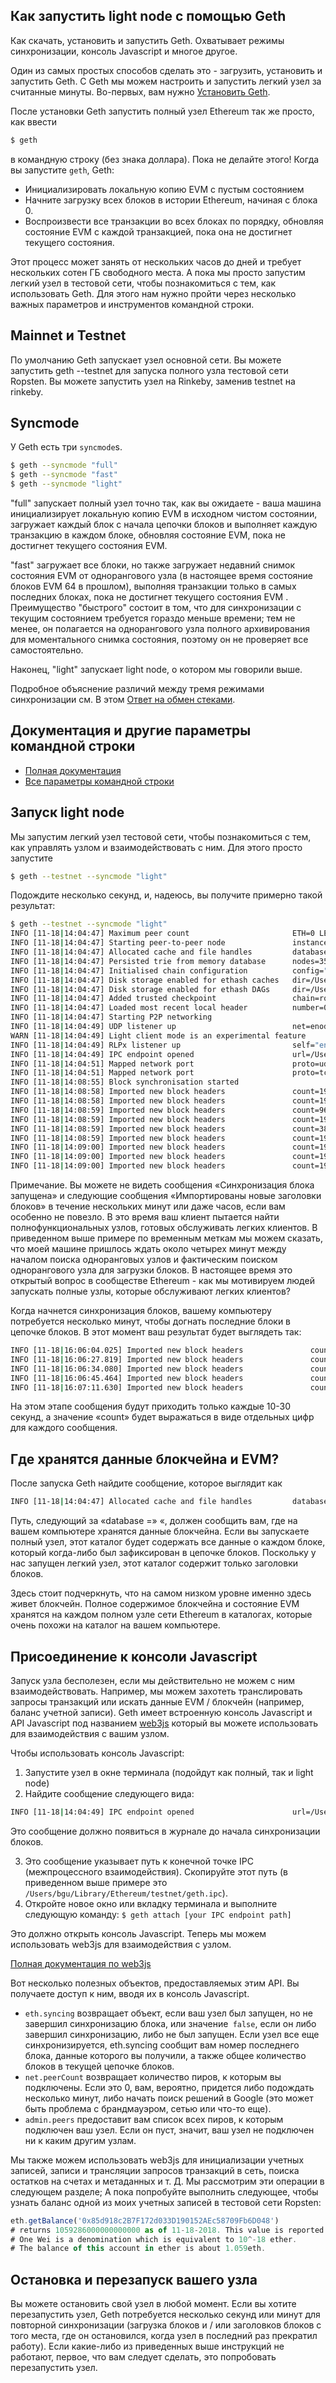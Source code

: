 
## Как запустить light node с помощью Geth
Как скачать, установить и запустить Geth. Охватывает режимы синхронизации, консоль Javascript и многое другое. 

Один из самых простых способов сделать это - загрузить, установить и запустить Geth. С Geth мы можем настроить и запустить легкий узел за считанные минуты.
Во-первых, вам нужно [Установить Geth](https://github.com/vikian050194/blockchain/blob/master/docs/04/geth.md).

После установки Geth запустить полный узел Ethereum так же просто, как ввести

```bash
$ geth
```

в командную строку (без знака доллара). Пока не делайте этого! Когда вы запустите `geth`, Geth:

- Инициализировать локальную копию EVM с пустым состоянием
- Начните загрузку всех блоков в истории Ethereum, начиная с блока 0.
- Воспроизвести все транзакции во всех блоках по порядку, обновляя состояние EVM с каждой транзакцией, пока она не достигнет текущего состояния.

Этот процесс может занять от нескольких часов до дней и требует нескольких сотен ГБ свободного места. А пока мы просто запустим легкий узел в тестовой сети, чтобы познакомиться с тем, как использовать Geth. Для этого нам нужно пройти через несколько важных параметров и инструментов командной строки.

## Mainnet и Testnet 

По умолчанию Geth запускает узел основной сети. Вы можете запустить geth --testnet для запуска полного узла тестовой сети Ropsten. Вы можете запустить узел на Rinkeby, заменив testnet на rinkeby.



## Syncmode 

У Geth есть три `syncmode`s.

```bash
$ geth --syncmode "full"
$ geth --syncmode "fast"
$ geth --syncmode "light"
```

"full" запускает полный узел точно так, как вы ожидаете - ваша машина инициализирует локальную копию EVM в исходном чистом состоянии, загружает каждый блок с начала цепочки блоков и выполняет каждую транзакцию в каждом блоке, обновляя состояние EVM, пока не достигнет текущего состояния EVM.

"fast" загружает все блоки, но также загружает недавний снимок состояния EVM от однорангового узла (в настоящее время состояние блоков EVM 64 в прошлом), выполняя транзакции только в самых последних блоках, пока не достигнет текущего состояния EVM . Преимущество "быстрого" состоит в том, что для синхронизации с текущим состоянием требуется гораздо меньше времени; тем не менее, он полагается на однорангового узла полного архивирования для моментального снимка состояния, поэтому он не проверяет все самостоятельно.

Наконец, "light" запускает light node, о котором мы говорили выше.

Подробное объяснение различий между тремя режимами синхронизации см. В этом [Ответ на обмен стеками](https://ethereum.stackexchange.com/questions/11297/what-is-geths-light-sync-and-why-is-it-so-fast).

## Документация и другие параметры командной строки

- [Полная документация](https://geth.ethereum.org/docs/)
- [Все параметры командной строки](https://geth.ethereum.org/docs/interface/command-line-options)

## Запуск light node

Мы запустим легкий узел тестовой сети, чтобы познакомиться с тем, как управлять узлом и взаимодействовать с ним. Для этого просто запустите

```bash
$ geth --testnet --syncmode "light"
```

Подождите несколько секунд, и, надеюсь, вы получите примерно такой результат:

```bash
$ geth --testnet --syncmode "light"
INFO [11-18|14:04:47] Maximum peer count                       ETH=0 LES=100 total=25
INFO [11-18|14:04:47] Starting peer-to-peer node               instance=Geth/v1.8.11-stable/darwin-amd64/go1.10.3
INFO [11-18|14:04:47] Allocated cache and file handles         database=/Users/bgu/Library/Ethereum/testnet/geth/lightchaindata cache=768 handles=128
INFO [11-18|14:04:47] Persisted trie from memory database      nodes=355 size=51.89kB time=561.839µs gcnodes=0 gcsize=0.00B gctime=0s livenodes=1 livesize=0.00B
INFO [11-18|14:04:47] Initialised chain configuration          config="{ChainID: 3 Homestead: 0 DAO: <nil> DAOSupport: true EIP150: 0 EIP155: 10 EIP158: 10 Byzantium: 1700000 Constantinople: <nil> Engine: ethash}"
INFO [11-18|14:04:47] Disk storage enabled for ethash caches   dir=/Users/bgu/Library/Ethereum/testnet/geth/ethash count=3
INFO [11-18|14:04:47] Disk storage enabled for ethash DAGs     dir=/Users/bgu/.ethash                              count=2
INFO [11-18|14:04:47] Added trusted checkpoint                 chain=ropsten block=3375103 hash=9017ab…249e89
INFO [11-18|14:04:47] Loaded most recent local header          number=0 hash=419410…ca4a2d td=1048576
INFO [11-18|14:04:47] Starting P2P networking
INFO [11-18|14:04:49] UDP listener up                          net=enode://3ef47be442520e4708b5ff25e6e213c496046f443f8393ff5e7ec55f1cf27c374e2e93e78235bde651a5734a012a40eacfc16deab762ee0f380b95d117ac530c@[::]:30303
WARN [11-18|14:04:49] Light client mode is an experimental feature
INFO [11-18|14:04:49] RLPx listener up                         self="enode://3ef47be442520e4708b5ff25e6e213c496046f443f8393ff5e7ec55f1cf27c374e2e93e78235bde651a5734a012a40eacfc16deab762ee0f380b95d117ac530c@[::]:30303?discport=0"
INFO [11-18|14:04:49] IPC endpoint opened                      url=/Users/bgu/Library/Ethereum/testnet/geth.ipc
INFO [11-18|14:04:51] Mapped network port                      proto=udp extport=30303 intport=30303 interface="UPNP IGDv1-IP1"
INFO [11-18|14:04:51] Mapped network port                      proto=tcp extport=30303 intport=30303 interface="UPNP IGDv1-IP1"
INFO [11-18|14:08:55] Block synchronisation started
INFO [11-18|14:08:58] Imported new block headers               count=192 elapsed=1.574s number=3375295 hash=62f6b1…95c47f ignored=0
INFO [11-18|14:08:58] Imported new block headers               count=192 elapsed=127.088ms number=3375487 hash=ae759b…453ac5 ignored=0
INFO [11-18|14:08:59] Imported new block headers               count=960 elapsed=582.125ms number=3376447 hash=4cab62…445b82 ignored=0
INFO [11-18|14:08:59] Imported new block headers               count=192 elapsed=169.936ms number=3376639 hash=470614…85ce15 ignored=0
INFO [11-18|14:08:59] Imported new block headers               count=384 elapsed=245.745ms number=3377023 hash=dad8ee…2862d2 ignored=0
INFO [11-18|14:08:59] Imported new block headers               count=192 elapsed=128.514ms number=3377215 hash=ebcd84…ea26cb ignored=0
INFO [11-18|14:09:00] Imported new block headers               count=192 elapsed=125.427ms number=3377407 hash=fca10c…8ed04d ignored=0
INFO [11-18|14:09:00] Imported new block headers               count=192 elapsed=109.536ms number=3377599 hash=9aa141…f34080 ignored=0
INFO [11-18|14:09:00] Imported new block headers               count=192 elapsed=109.849ms number=3377791 hash=499f2d…e0c713 ignored=0
```

Примечание. Вы можете не видеть сообщения «Синхронизация блока запущена» и следующие сообщения «Импортированы новые заголовки блоков» в течение нескольких минут или даже часов, если вам особенно не повезло. В это время ваш клиент пытается найти полнофункциональных узлов, готовых обслуживать легких клиентов. В приведенном выше примере по временным меткам мы можем сказать, что моей машине пришлось ждать около четырех минут между началом поиска одноранговых узлов и фактическим поиском однорангового узла для загрузки блоков. В настоящее время это открытый вопрос в сообществе Ethereum - как мы мотивируем людей запускать полные узлы, которые обслуживают легких клиентов?

Когда начнется синхронизация блоков, вашему компьютеру потребуется несколько минут, чтобы догнать последние блоки в цепочке блоков. В этот момент ваш результат будет выглядеть так:

```bash
INFO [11-18|16:06:04.025] Imported new block headers               count=2   elapsed=6.253ms   number=4456862 hash=ce0a0b…6ab128
INFO [11-18|16:06:27.819] Imported new block headers               count=2   elapsed=5.982ms   number=4456864 hash=04a054…b4f661
INFO [11-18|16:06:34.080] Imported new block headers               count=2   elapsed=4.774ms   number=4456866 hash=15a43c…efc782
INFO [11-18|16:06:45.464] Imported new block headers               count=2   elapsed=5.213ms   number=4456868 hash=eb02d5…227564
INFO [11-18|16:07:11.630] Imported new block headers               count=2   elapsed=5.835ms   number=4456870 hash=67daa7…66892d
```

На этом этапе сообщения будут приходить только каждые 10-30 секунд, а значение «count» будет выражаться в виде отдельных цифр для каждого сообщения.

## Где хранятся данные блокчейна и EVM?

После запуска Geth найдите сообщение, которое выглядит как

```bash
INFO [11-18|14:04:47] Allocated cache and file handles         database=/Users/bgu/Library/Ethereum/testnet/geth/lightchaindata cache=768 handles=128
```

Путь, следующий за «database =» «, должен сообщить вам, где на вашем компьютере хранятся данные блокчейна. Если вы запускаете полный узел, этот каталог будет содержать все данные о каждом блоке, который когда-либо был зафиксирован в цепочке блоков. Поскольку у нас запущен легкий узел, этот каталог содержит только заголовки блоков.

Здесь стоит подчеркнуть, что на самом низком уровне именно здесь живет блокчейн. Полное содержимое блокчейна и состояние EVM хранятся на каждом полном узле сети Ethereum в каталогах, которые очень похожи на каталог на вашем компьютере.

## Присоединение к консоли Javascript 

Запуск узла бесполезен, если мы действительно не можем с ним взаимодействовать. Например, мы можем захотеть транслировать запросы транзакций или искать данные EVM / блокчейн (например, баланс учетной записи). Geth имеет встроенную консоль Javascript и API Javascript под названием [web3js](https://github.com/ethereum/web3.js/) который вы можете использовать для взаимодействия с вашим узлом.

Чтобы использовать консоль Javascript:

1. Запустите узел в окне терминала (подойдут как полный, так и light node)
2. Найдите сообщение следующего вида:

```bash
INFO [11-18|14:04:49] IPC endpoint opened                      url=/Users/bgu/Library/Ethereum/testnet/geth.ipc
```

Это сообщение должно появиться в журнале до начала синхронизации блоков.

3. Это сообщение указывает путь к конечной точке IPC (межпроцессного взаимодействия). Скопируйте этот путь (в приведенном выше примере это `/Users/bgu/Library/Ethereum/testnet/geth.ipc`).
4. Откройте новое окно или вкладку терминала и выполните следующую команду:
   `$ geth attach [your IPC endpoint path]`

Это должно открыть консоль Javascript. Теперь мы можем использовать web3js для взаимодействия с узлом.

[Полная документация по web3js](http://web3js.readthedocs.io/)

Вот несколько полезных объектов, предоставляемых этим API. Вы получаете доступ к ним, вводя их в консоль Javascript.

- `eth.syncing` возвращает объект, если ваш узел был запущен, но не завершил синхронизацию блока, или значение` false`, если он либо завершил синхронизацию, либо не был запущен. Если узел все еще синхронизируется, eth.syncing сообщит вам номер последнего блока, данные которого вы получили, а также общее количество блоков в текущей цепочке блоков.
- `net.peerCount` возвращает количество пиров, к которым вы подключены. Если это 0, вам, вероятно, придется либо подождать несколько минут, либо начать поиск решений в Google (это может быть проблема с брандмауэром, сетью или что-то еще).
- `admin.peers` предоставит вам список всех пиров, к которым подключен ваш узел. Если он пуст, значит, ваш узел не подключен ни к каким другим узлам.

Мы также можем использовать web3js для инициализации учетных записей, записи и трансляции запросов транзакций в сеть, поиска остатков на счетах и ​​метаданных и т. Д. Мы рассмотрим эти операции в следующем разделе; А пока попробуйте выполнить следующее, чтобы узнать баланс одной из моих учетных записей в тестовой сети Ropsten:

```js
eth.getBalance('0x85d918c2B7F172d033D190152AEc58709Fb6D048')
# returns 1059286000000000000 as of 11-18-2018. This value is reported in "Wei".
# One Wei is a denomination which is equivalent to 10^-18 ether.
# The balance of this account in ether is about 1.059eth.
```

## Остановка и перезапуск вашего узла 

Вы можете остановить свой узел в любой момент. Если вы хотите перезапустить узел, Geth потребуется несколько секунд или минут для повторной синхронизации (загрузка блоков и / или заголовков блоков с того места, где он остановился, когда узел в последний раз прекратил работу). Если какие-либо из приведенных выше инструкций не работают, первое, что вам следует сделать, это попробовать перезапустить узел.
